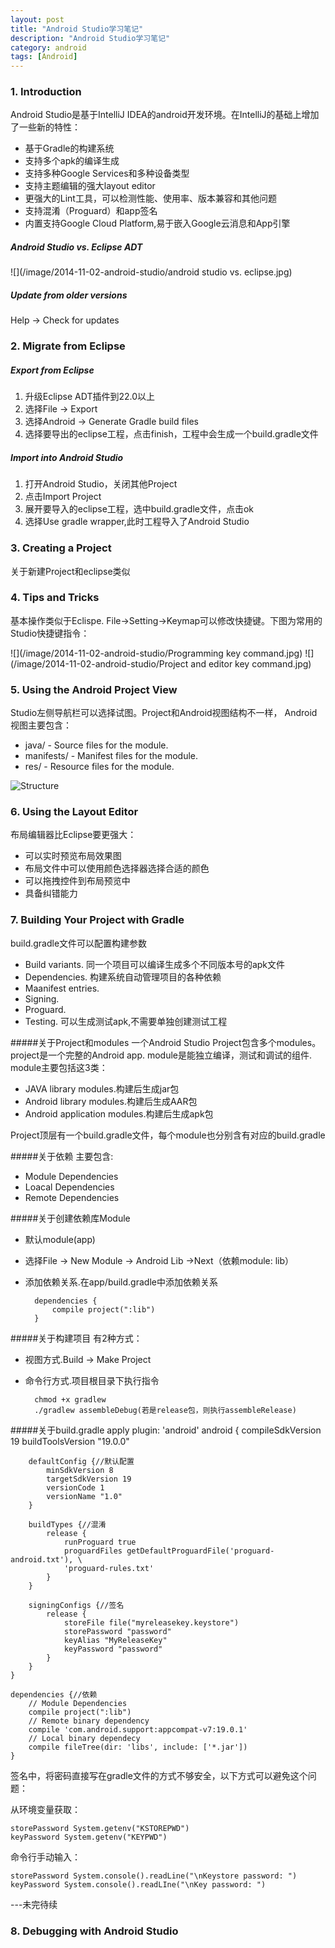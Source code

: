 ```yaml
---
layout: post
title: "Android Studio学习笔记"
description: "Android Studio学习笔记"
category: android
tags: [Android]
---
```



### 1. Introduction
Android Studio是基于IntelliJ IDEA的android开发环境。在IntelliJ的基础上增加了一些新的特性：

- 基于Gradle的构建系统
- 支持多个apk的编译生成
- 支持多种Google Services和多种设备类型
- 支持主题编辑的强大layout editor
- 更强大的Lint工具，可以检测性能、使用率、版本兼容和其他问题
- 支持混淆（Proguard）和app签名
- 内置支持Google Cloud Platform,易于嵌入Google云消息和App引擎

##### Android Studio vs. Eclipse ADT 
![](/image/2014-11-02-android-studio/android studio vs. eclipse.jpg)

##### Update from older versions
Help -> Check for updates

### 2. Migrate from Eclipse
##### Export from Eclipse
1. 升级Eclipse ADT插件到22.0以上
2. 选择File -> Export
3. 选择Android -> Generate Gradle build files
4. 选择要导出的eclipse工程，点击finish，工程中会生成一个build.gradle文件
##### Import into Android Studio
1. 打开Android Studio，关闭其他Project
2. 点击Import Project
3. 展开要导入的eclipse工程，选中build.gradle文件，点击ok
4. 选择Use gradle wrapper,此时工程导入了Android Studio

### 3. Creating a Project
关于新建Project和eclipse类似

### 4. Tips and Tricks
基本操作类似于Eclispe.
File->Setting->Keymap可以修改快捷键。下图为常用的Studio快捷键指令：

![](/image/2014-11-02-android-studio/Programming key command.jpg)
![](/image/2014-11-02-android-studio/Project and editor key command.jpg)

### 5. Using the Android Project View
Studio左侧导航栏可以选择试图。Project和Android视图结构不一样，
Android视图主要包含：

- java/ - Source files for the module.
- manifests/ - Manifest files for the module.
- res/ - Resource files for the module.

![Structure](https://developer.android.com/images/tools/projectview03.png)
### 6. Using the Layout Editor
布局编辑器比Eclipse要更强大：

- 可以实时预览布局效果图
- 布局文件中可以使用颜色选择器选择合适的颜色
- 可以拖拽控件到布局预览中
- 具备纠错能力

### 7. Building Your Project with Gradle
build.gradle文件可以配置构建参数

- Build variants. 同一个项目可以编译生成多个不同版本号的apk文件
- Dependencies. 构建系统自动管理项目的各种依赖
- Maanifest entries. 
- Signing.
- Proguard.
- Testing. 可以生成测试apk,不需要单独创建测试工程

#####关于Project和modules
一个Android Studio Project包含多个modules。
project是一个完整的Android app.
module是能独立编译，测试和调试的组件.
module主要包括这3类：

- JAVA library modules.构建后生成jar包
- Android library modules.构建后生成AAR包
- Android application modules.构建后生成apk包

Project顶层有一个build.gradle文件，每个module也分别含有对应的build.gradle

#####关于依赖
主要包含:

- Module Dependencies
- Loacal Dependencies
- Remote Dependencies

#####关于创建依赖库Module

- 默认module(app)
- 选择File -> New Module -> Android Lib ->Next（依赖module: lib）
- 添加依赖关系.在app/build.gradle中添加依赖关系  

		dependencies {
			compile project(":lib")
		}

#####关于构建项目
有2种方式：

- 视图方式.Build -> Make Project
- 命令行方式.项目根目录下执行指令

		chmod +x gradlew
		./gradlew assembleDebug(若是release包，则执行assembleRelease)

		
#####关于build.gradle
	apply plugin: 'android'
	android {
    	compileSdkVersion 19
    	buildToolsVersion "19.0.0"

    	defaultConfig {//默认配置
        	minSdkVersion 8
       		targetSdkVersion 19
        	versionCode 1
        	versionName "1.0"
    	}

    	buildTypes {//混淆
        	release {
            	runProguard true
            	proguardFiles getDefaultProguardFile('proguard-android.txt'), \
            	'proguard-rules.txt'
        	}
    	}

    	signingConfigs {//签名
        	release {
            	storeFile file("myreleasekey.keystore")
            	storePassword "password"
            	keyAlias "MyReleaseKey"
            	keyPassword "password"
        	}
    	}
	}

	dependencies {//依赖
		// Module Dependencies
    	compile project(":lib")
		// Remote binary dependency
    	compile 'com.android.support:appcompat-v7:19.0.1'
		// Local binary dependecy
    	compile fileTree(dir: 'libs', include: ['*.jar'])
	}

签名中，将密码直接写在gradle文件的方式不够安全，以下方式可以避免这个问题：

从环境变量获取：

	storePassword System.getenv("KSTOREPWD")
	keyPassword System.getenv("KEYPWD")

命令行手动输入：

	storePassword System.console().readLine("\nKeystore password: ")
	keyPassword System.console().readLIne("\nKey password: ")

---未完待续
### 8. Debugging with Android Studio
